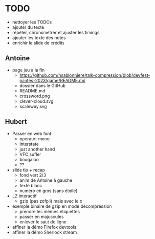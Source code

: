 # TODO

* nettoyer les TODOs
* ajouter du texte
* répéter, chronométrer et ajuster les timings
* ajouter les texte des notes
* enrichir le slide de crédits

## Antoine

* page jeu à la fin
  * https://github.com/hsablonniere/talk-compression/blob/devfest-nantes-2023/game/README.md
  * dossier dans le GitHub
  * README.md
  * crossword.png
  * clever-cloud.svg
  * scaleway.svg

## Hubert

* Passer en web font
  * operator mono
  * interstate
  * just another hand
  * VFC sufler
  * boogaloo
  * ??
* slide tip + recap
  * fond vert 2/3
  * anim de Antoine à gauche
  * texte blanc
  * numéro en gros (sans étoile)
* LZ interactif
  * gzip (pas zofpli) mais avec le o 
* exemple binaire de gzip en mode décompression
  * prendre les mêmes étiquettes
  * passer en majuscules
  * enlever le saut de ligne
* affiner la démo Firefox devtools
* affiner la démo Sherlock stream
